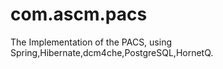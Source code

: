 com.ascm.pacs
===========

The Implementation of the PACS, using Spring,Hibernate,dcm4che,PostgreSQL,HornetQ.